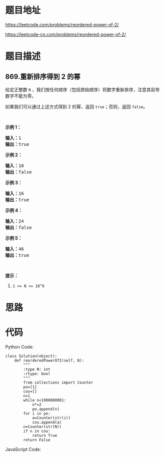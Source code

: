 # 题目地址
https://leetcode.com/problems/reordered-power-of-2/

https://leetcode-cn.com/problems/reordered-power-of-2/
# 题目描述
## 869.重新排序得到 2 的幂
<p>给定正整数 <code>N</code>&nbsp;，我们按任何顺序（包括原始顺序）将数字重新排序，注意其前导数字不能为零。</p>

<p>如果我们可以通过上述方式得到&nbsp;2 的幂，返回 <code>true</code>；否则，返回 <code>false</code>。</p>

<p>&nbsp;</p>

<ol>
</ol>

<p><strong>示例 1：</strong></p>

<pre><strong>输入：</strong>1
<strong>输出：</strong>true
</pre>

<p><strong>示例 2：</strong></p>

<pre><strong>输入：</strong>10
<strong>输出：</strong>false
</pre>

<p><strong>示例 3：</strong></p>

<pre><strong>输入：</strong>16
<strong>输出：</strong>true
</pre>

<p><strong>示例 4：</strong></p>

<pre><strong>输入：</strong>24
<strong>输出：</strong>false
</pre>

<p><strong>示例 5：</strong></p>

<pre><strong>输入：</strong>46
<strong>输出：</strong>true
</pre>

<p>&nbsp;</p>

<p><strong>提示：</strong></p>

<ol>
	<li><code>1 &lt;= N &lt;= 10^9</code></li>
</ol>

# 思路

# 代码
Python Code:

```
class Solution(object):
    def reorderedPowerOf2(self, N):
        """
        :type N: int
        :rtype: bool
        """
        from collections import Counter
        po=[1]
        cou=[]
        n=1
        while n<1000000001:
            n*=2
            po.append(n)
        for i in po:
            a=Counter(str(i))
            cou.append(a)
        n=Counter(str(N))
        if n in cou:
            return True
        return False
```
JavaScript Code:

```

```
